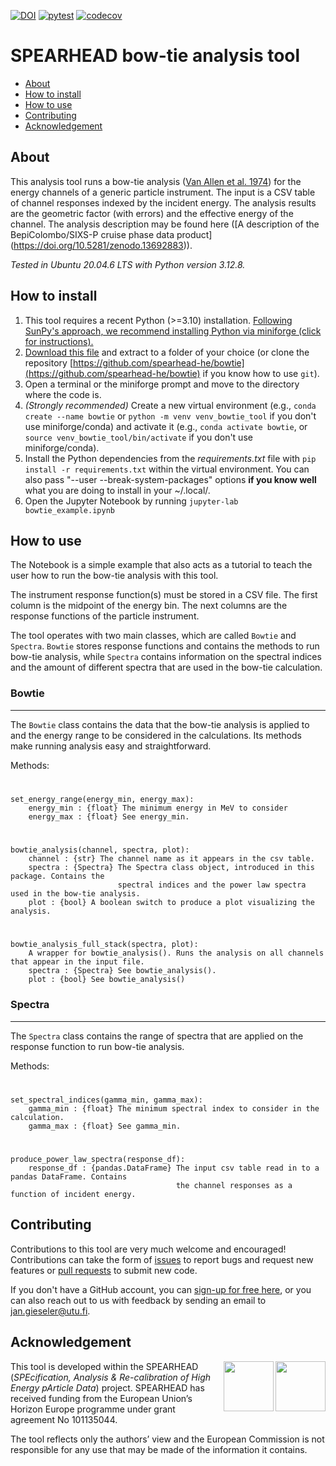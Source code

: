 [![DOI](https://zenodo.org/badge/901850215.svg)](https://doi.org/10.5281/zenodo.14505386)
[![pytest](https://github.com/spearhead-he/bowtie/actions/workflows/pytest.yml/badge.svg?branch=main)](https://github.com/spearhead-he/bowtie/actions/workflows/pytest.yml)
[![codecov](https://codecov.io/github/spearhead-he/bowtie/graph/badge.svg?token=JZ0QJ7PUU6)](https://codecov.io/github/spearhead-he/bowtie)

# SPEARHEAD bow-tie analysis tool

- [About](#about)
- [How to install](#how-to-install)
- [How to use](#how-to-use)
- [Contributing](#contributing)
- [Acknowledgement](#acknowledgement)

## About

This analysis tool runs a bow-tie analysis ([Van Allen et al. 1974](https://doi.org/10.1029/JA079i025p03559)) for the energy channels of a generic particle instrument. The input is a CSV table of channel responses indexed by the incident energy. The analysis results are the geometric factor (with errors) and the effective energy of the channel. The analysis description may be found here ([A description of the BepiColombo/SIXS-P cruise phase data product] (https://doi.org/10.5281/zenodo.13692883)).

*Tested in Ubuntu 20.04.6 LTS with Python version 3.12.8.*

## How to install

1. This tool requires a recent Python (>=3.10) installation. [Following SunPy's approach, we recommend installing Python via miniforge (click for instructions).](https://docs.sunpy.org/en/stable/tutorial/installation.html#installing-python)
2. [Download this file](https://github.com/spearhead-he/bowtie/archive/refs/heads/main.zip) and extract to a folder of your choice (or clone the repository [https://github.com/spearhead-he/bowtie](https://github.com/spearhead-he/bowtie) if you know how to use `git`).
3. Open a terminal or the miniforge prompt and move to the directory where the code is.
4. *(Strongly recommended)* Create a new virtual environment (e.g., `conda create --name bowtie` or `python -m venv venv_bowtie_tool` if you don't use miniforge/conda) and activate it (e.g., `conda activate bowtie`, or `source venv_bowtie_tool/bin/activate` if you don't use miniforge/conda).
5. Install the Python dependencies from the *requirements.txt* file with `pip install -r requirements.txt` within the virtual environment. You can also pass "--user --break-system-packages" options **if you know well** what you are doing to install in your ~/.local/.
6. Open the Jupyter Notebook by running `jupyter-lab bowtie_example.ipynb`

## How to use

The Notebook is a simple example that also acts as a tutorial to teach the user how to run the bow-tie analysis with this tool.

The instrument response function(s) must be stored in a CSV file. The first column is the midpoint of the energy bin. The next columns are the response functions of the particle instrument. 

The tool operates with two main classes, which are called `Bowtie` and `Spectra`. `Bowtie` stores response functions and contains the methods to run bow-tie analysis, while `Spectra` contains information on the spectral indices and the amount of different spectra that are used in the bow-tie calculation.

### Bowtie
---
The `Bowtie` class contains the data that the bow-tie analysis is applied to and the energy range to be considered in the calculations. Its methods make running analysis easy and straightforward.

Methods:
#
	set_energy_range(energy_min, energy_max):
 		energy_min : {float} The minimum energy in MeV to consider
   		energy_max : {float} See energy_min.
#
 	bowtie_analysis(channel, spectra, plot):
  		channel : {str} The channel name as it appears in the csv table.
		spectra : {Spectra} The Spectra class object, introduced in this package. Contains the 
  							spectral indices and the power law spectra used in the bow-tie analysis.
  		plot : {bool} A boolean switch to produce a plot visualizing the analysis.
#
	bowtie_analysis_full_stack(spectra, plot):
 		A wrapper for bowtie_analysis(). Runs the analysis on all channels that appear in the input file.
 		spectra : {Spectra} See bowtie_analysis().
   		plot : {bool} See bowtie_analysis()

### Spectra
---
The `Spectra` class contains the range of spectra that are applied on the response function to run bow-tie analysis.

Methods:
#
	set_spectral_indices(gamma_min, gamma_max):
 		gamma_min : {float} The minimum spectral index to consider in the calculation.
   		gamma_max : {float} See gamma_min.
#
 	produce_power_law_spectra(response_df):
  		response_df : {pandas.DataFrame} The input csv table read in to a pandas DataFrame. Contains
										 the channel responses as a function of incident energy.

## Contributing

Contributions to this tool are very much welcome and encouraged! Contributions can take the form of [issues](https://github.com/spearhead-he/bowtie/issues) to report bugs and request new features or [pull requests](https://github.com/spearhead-he/bowtie/pulls) to submit new code. 

If you don't have a GitHub account, you can [sign-up for free here](https://github.com/signup), or you can also reach out to us with feedback by sending an email to jan.gieseler@utu.fi.

## Acknowledgement

<img align="right" height="80px" src="https://github.com/user-attachments/assets/28c60e00-85b4-4cf3-a422-6f0524c42234"> 
<img align="right" height="80px" src="https://github.com/user-attachments/assets/854d45ef-8b25-4a7b-9521-bf8bc364246e"> 

This tool is developed within the SPEARHEAD (*SPEcification, Analysis & Re-calibration of High Energy pArticle Data*) project. SPEARHEAD has received funding from the European Union’s Horizon Europe programme under grant agreement No 101135044. 

The tool reflects only the authors’ view and the European Commission is not responsible for any use that may be made of the information it contains.
